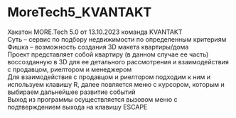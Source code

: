 # MoreTech5_KVANTAKT
Хакатон MORE.Tech 5.0 от 13.10.2023 команда KVANTAKT  
Суть – сервис по подбору недвижимости по определенным критериям  
Фишка – возможность создания 3D макета квартиры/дома  
Проект представляет собой квартиру (в данном случае ее часть) воссозданную в 3D для ее детального рассмотрения и взаимодействия с продавцом, риелтором и менеджером  
Для взаимодействия с продавцом и риелтором подходим к ним и используем клавишу R, далее повляется меню с курсором, которым и выбираем дальнейшее развитие событий  
Выход из программы осуществляется вызовом меню с подтверждением выхода на клавишу ESCAPE
